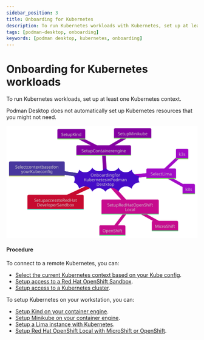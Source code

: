 ```yaml
---
sidebar_position: 3
title: Onboarding for Kubernetes
description: To run Kubernetes workloads with Kubernetes, set up at least one Kubernetes context.
tags: [podman-desktop, onboarding]
keywords: [podman desktop, kubernetes, onboarding]
---
```


# Onboarding for Kubernetes workloads

To run Kubernetes workloads, set up at least one Kubernetes context.

Podman Desktop does not automatically set up Kubernetes resources that you might not need.

![Onboarding for Kubernetes in Podman Desktop](img/onboarding-for-kubernetes.mmd.svg)

#### Procedure

To connect to a remote Kubernetes, you can:

- [Select the current Kubernetes context based on your Kube config](/docs/kubernetes/viewing-and-selecting-current-kubernete-context).
- [Setup access to a Red Hat OpenShift Sandbox](/docs/kubernetes/openshift/configuring-access-to-a-developer-sandbox).
- [Setup access to a Kubernetes cluster](/docs/kubernetes/configuring-access-to-a-kubernetes-cluster).

To setup Kubernetes on your workstation, you can:

- [Setup Kind on your container engine](/docs/onboarding/kubernetes/kind).
- [Setup Minikube on your container engine](/docs/onboarding/kubernetes/minikube).
- [Setup a Lima instance with Kubernetes](/docs/onboarding/kubernetes/creating-a-lima-instance-with-podman-desktop).
- [Setup Red Hat OpenShift Local with MicroShift or OpenShift](/docs/kubernetes/openshift/creating-an-openshift-local-cluster).
